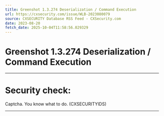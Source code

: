 ```yaml
---
title: Greenshot 1.3.274 Deserialization / Command Execution
url: https://cxsecurity.com/issue/WLB-2023080079
source: CXSECURITY Database RSS Feed - CXSecurity.com
date: 2023-08-20
fetch_date: 2025-10-04T11:58:56.029329
---
```


# Greenshot 1.3.274 Deserialization / Command Execution

---

# Security check:

Captcha. You know what to do. (CXSECURITYIDS)

---